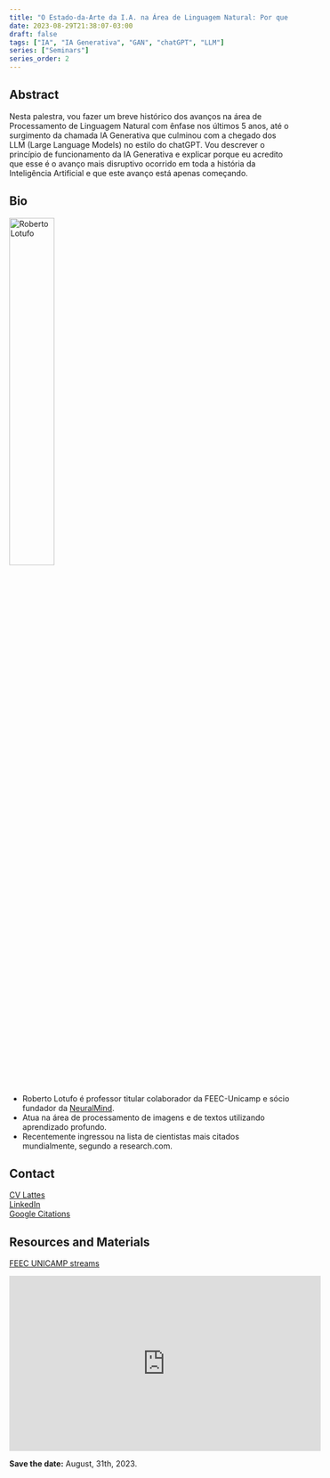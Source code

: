 ```yaml
---
title: "O Estado-da-Arte da I.A. na Área de Linguagem Natural: Por que a IA Generativa é o avanço mais disruptivo em toda a história da IA"
date: 2023-08-29T21:38:07-03:00
draft: false
tags: ["IA", "IA Generativa", "GAN", "chatGPT", "LLM"]
series: ["Seminars"]
series_order: 2
---
```


## Abstract

Nesta palestra, vou fazer um breve histórico dos avanços na área de Processamento de Linguagem Natural com ênfase nos últimos 5 anos, até o surgimento da chamada IA Generativa que culminou com a chegado dos LLM (Large Language Models) no estilo do chatGPT. Vou descrever o princípio de funcionamento da IA Generativa e explicar porque eu acredito que esse é o avanço mais disruptivo ocorrido em toda a história da Inteligência Artificial e que este avanço está apenas começando.

## Bio
<img alt="Roberto Lotufo" src="/posts/seminars/2/lotufo.png" style="width: 40%; height: 160x;">

- Roberto Lotufo é professor titular colaborador da FEEC-Unicamp e sócio fundador da [NeuralMind](https://neuralmind.ai/en/home-en/).
- Atua na área de processamento de imagens e de textos utilizando aprendizado profundo.
- Recentemente ingressou na lista de cientistas mais citados mundialmente, segundo a research.com.

## Contact
[CV Lattes](http://lattes.cnpq.br/9224426261471914) \
[LinkedIn](https://www.linkedin.com/in/robertoalotufo/) \
[Google Citations](https://scholar.google.com.br/citations?user=IQt4hvoAAAAJ)

## Resources and Materials

[FEEC UNICAMP streams](https://www.youtube.com/@feec-unicamp/streams)

<iframe width="560" height="315" src="https://www.youtube.com/embed/PuKaN2mqMvg" title="YouTube video player" frameborder="0" allow="accelerometer; autoplay; clipboard-write; encrypted-media; gyroscope; picture-in-picture; web-share" allowfullscreen></iframe>

**Save the date:** August, 31th, 2023.